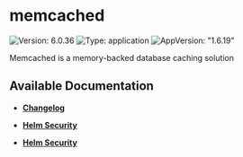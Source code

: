 # memcached

![Version: 6.0.36](https://img.shields.io/badge/Version-6.0.36-informational?style=flat-square) ![Type: application](https://img.shields.io/badge/Type-application-informational?style=flat-square) ![AppVersion: "1.6.19"](https://img.shields.io/badge/AppVersion-"1.6.19"-informational?style=flat-square)

Memcached is a memory-backed database caching solution

## Available Documentation

- [**Changelog**](CHANGELOG)

- [**Helm Security**](container-security)

- [**Helm Security**](helm-security)

